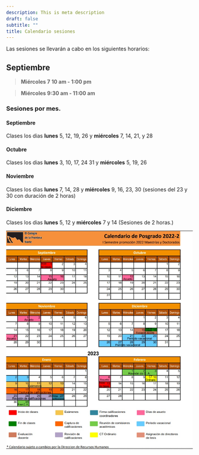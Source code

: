 ```yaml
---
description: This is meta description
draft: false
subtitle: ""
title: Calendario sesiones
---
```



Las sesiones se llevarán a cabo en los siguientes horarios: 


## Septiembre

> **Miércoles   7** 
> **10  am - 1:00 pm**

> **Miércoles 9:30 am - 11:00 am**


### Sesiones por mes.

#### Septiembre

Clases los dias **lunes** 5, 12, 19, 26 y **miércoles**  7, 14, 21, y 28 


#### Octubre

Clases los dias **lunes** 3, 10, 17, 24  31 y **miércoles**  5, 19, 26 


#### Noviembre

Clases los dias **lunes** 7, 14, 28 y **miércoles**  9, 16, 23, 30  (sesiones del 23 y 30  con duración de 2 horas)


#### Diciembre

Clases los dias **lunes** 5, 12  y **miércoles** 7 y 14 (Sesiones de 2 horas.)


![](calendario.jpg)
